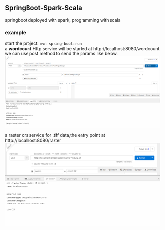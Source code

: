 ## SpringBoot-Spark-Scala  
springboot deployed with spark, programming with scala  

### example  
start the project: `mvn spring-boot:run`  
a **wordcount** Http service will be started at http://localhost:8080/wordcount  
we can use post method to send the params like below.
![REST client screen shot](https://github.com/120534/springboot-spark-scala/blob/master/request&response.png)  


a raster crs service for .tiff data,the entry point at http://localhost:8080/raster
![REST client screen shot](https://github.com/120534/springboot-spark-scala/blob/master/request&rasterinfo.png)

